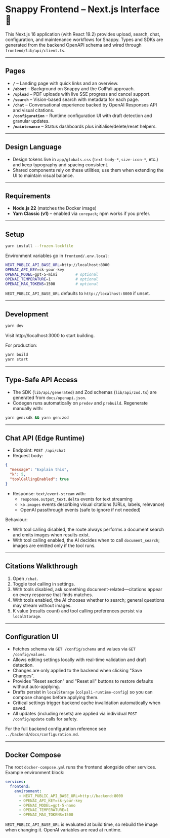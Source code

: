# Snappy Frontend – Next.js Interface 🎨

This Next.js 16 application (with React 19.2) provides upload, search, chat, configuration, and maintenance workflows for Snappy. Types and SDKs are generated from the backend OpenAPI schema and wired through `frontend/lib/api/client.ts`.

---

## Pages

- **`/`** – Landing page with quick links and an overview.
- **`/about`** – Background on Snappy and the ColPali approach.
- **`/upload`** – PDF uploads with live SSE progress and cancel support.
- **`/search`** – Vision-based search with metadata for each page.
- **`/chat`** – Conversational experience backed by OpenAI Responses API and visual citations.
- **`/configuration`** – Runtime configuration UI with draft detection and granular updates.
- **`/maintenance`** – Status dashboards plus initialise/delete/reset helpers.

---

## Design Language

- Design tokens live in `app/globals.css` (`text-body-*`, `size-icon-*`, etc.) and keep typography and spacing consistent.
- Shared components rely on these utilities; use them when extending the UI to maintain visual balance.

---

## Requirements

- **Node.js 22** (matches the Docker image)
- **Yarn Classic (v1)** – enabled via `corepack`; npm works if you prefer.

---

## Setup

```bash
yarn install --frozen-lockfile
```

Environment variables go in `frontend/.env.local`:

```bash
NEXT_PUBLIC_API_BASE_URL=http://localhost:8000
OPENAI_API_KEY=sk-your-key
OPENAI_MODEL=gpt-5-mini        # optional
OPENAI_TEMPERATURE=1           # optional
OPENAI_MAX_TOKENS=1500         # optional
```

`NEXT_PUBLIC_API_BASE_URL` defaults to `http://localhost:8000` if unset.

---

## Development

```bash
yarn dev
```

Visit http://localhost:3000 to start building.

For production:

```bash
yarn build
yarn start
```

---

## Type-Safe API Access

- The SDK (`lib/api/generated`) and Zod schemas (`lib/api/zod.ts`) are generated from `docs/openapi.json`.
- Codegen runs automatically on `predev` and `prebuild`. Regenerate manually with:

```bash
yarn gen:sdk && yarn gen:zod
```

---

## Chat API (Edge Runtime)

- Endpoint: `POST /api/chat`
- Request body:

```json
{
  "message": "Explain this",
  "k": 5,
  "toolCallingEnabled": true
}
```

- Response: `text/event-stream` with:
  - `response.output_text.delta` events for text streaming
  - `kb.images` events describing visual citations (URLs, labels, relevance)
  - OpenAI passthrough events (safe to ignore if not needed)

Behaviour:
- With tool calling disabled, the route always performs a document search and emits images when results exist.
- With tool calling enabled, the AI decides when to call `document_search`; images are emitted only if the tool runs.

---

## Citations Walkthrough

1. Open `/chat`.
2. Toggle tool calling in settings.
3. With tools disabled, ask something document-related—citations appear on every response that finds matches.
4. With tools enabled, the AI chooses whether to search; general questions may stream without images.
5. K value (results count) and tool calling preferences persist via `localStorage`.

---

## Configuration UI

- Fetches schema via `GET /config/schema` and values via `GET /config/values`.
- Allows editing settings locally with real-time validation and draft detection.
- Changes are only applied to the backend when clicking "Save Changes".
- Provides "Reset section" and "Reset all" buttons to restore defaults without auto-applying.
- Drafts persist in `localStorage` (`colpali-runtime-config`) so you can compose changes before applying them.
- Critical settings trigger backend cache invalidation automatically when saved.
- All updates (including resets) are applied via individual `POST /config/update` calls for safety.

For the full backend configuration reference see `../backend/docs/configuration.md`.

---

## Docker Compose

The root `docker-compose.yml` runs the frontend alongside other services. Example environment block:

```yaml
services:
  frontend:
    environment:
      - NEXT_PUBLIC_API_BASE_URL=http://backend:8000
      - OPENAI_API_KEY=sk-your-key
      - OPENAI_MODEL=gpt-5-nano
      - OPENAI_TEMPERATURE=1
      - OPENAI_MAX_TOKENS=1500
```

`NEXT_PUBLIC_API_BASE_URL` is evaluated at build time, so rebuild the image when changing it. OpenAI variables are read at runtime.
